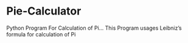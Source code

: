 # Pie-Calculator
Python Program For Calculation of Pi...
This Program usages Leibniz’s formula for calculation of Pi
